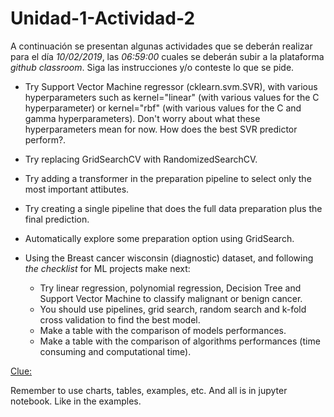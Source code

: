 # Unidad-1-Actividad-2

A continuación se presentan algunas actividades que se deberán realizar para el día *10/02/2019*, las *06:59:00* cuales se deberán subir a la plataforma *github classroom*. Siga las instrucciones y/o conteste lo que se pide.

* Try Support Vector Machine regressor (cklearn.svm.SVR), with various hyperparameters such as kernel="linear" (with various values for the C hyperparameter) or kernel="rbf" (with various values for the C and gamma hyperparameters). Don't worry about what these hyperparameters mean for now. How does the best SVR predictor perform?.
* Try replacing GridSearchCV with RandomizedSearchCV.

* Try adding a transformer in the preparation pipeline to select only the most important attibutes.

* Try creating a single pipeline that does the full data preparation plus the final prediction.

* Automatically explore some preparation option using GridSearch.

* Using the Breast cancer wisconsin (diagnostic) dataset, and following *the checklist* for ML projects make next:

  * Try linear regression, polynomial regression, Decision Tree and Support Vector Machine to classify malignant or benign cancer.
  * You should use pipelines, grid search, random search and k-fold cross validation to find the best model.
  * Make a table with the comparison of models performances.
  * Make a table with the comparison of algorithms performances (time consuming and computational time).

[Clue:](http://bit.ly/2WFFYxk)


 Remember to use charts, tables, examples, etc. And all is in jupyter notebook. Like in the examples.
